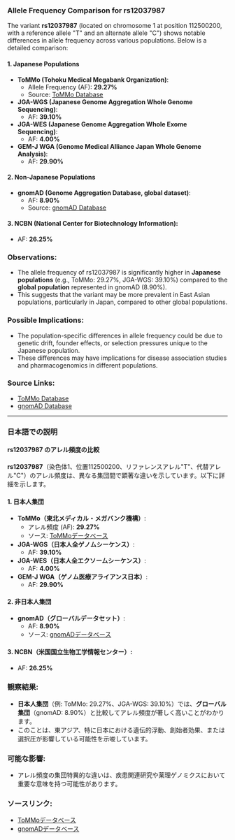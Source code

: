 ### Allele Frequency Comparison for rs12037987

The variant **rs12037987** (located on chromosome 1 at position 112500200, with a reference allele "T" and an alternate allele "C") shows notable differences in allele frequency across various populations. Below is a detailed comparison:

#### 1. **Japanese Populations**
   - **ToMMo (Tohoku Medical Megabank Organization)**:  
     - Allele Frequency (AF): **29.27%**  
     - Source: [ToMMo Database](https://jmorp.megabank.tohoku.ac.jp/search?query=1%3A112500200)  
   - **JGA-WGS (Japanese Genome Aggregation Whole Genome Sequencing)**:  
     - AF: **39.10%**  
   - **JGA-WES (Japanese Genome Aggregation Whole Exome Sequencing)**:  
     - AF: **4.00%**  
   - **GEM-J WGA (Genome Medical Alliance Japan Whole Genome Analysis)**:  
     - AF: **29.90%**  

#### 2. **Non-Japanese Populations**
   - **gnomAD (Genome Aggregation Database, global dataset)**:  
     - AF: **8.90%**  
     - Source: [gnomAD Database](https://gnomad.broadinstitute.org/variant/1-112500200-T-C?dataset=gnomad_r4)  

#### 3. **NCBN (National Center for Biotechnology Information)**:
   - AF: **26.25%**  

### Observations:
- The allele frequency of rs12037987 is significantly higher in **Japanese populations** (e.g., ToMMo: 29.27%, JGA-WGS: 39.10%) compared to the **global population** represented in gnomAD (8.90%).  
- This suggests that the variant may be more prevalent in East Asian populations, particularly in Japan, compared to other global populations.

### Possible Implications:
- The population-specific differences in allele frequency could be due to genetic drift, founder effects, or selection pressures unique to the Japanese population.  
- These differences may have implications for disease association studies and pharmacogenomics in different populations.

### Source Links:
- [ToMMo Database](https://jmorp.megabank.tohoku.ac.jp/search?query=1%3A112500200)  
- [gnomAD Database](https://gnomad.broadinstitute.org/variant/1-112500200-T-C?dataset=gnomad_r4)  

---

### 日本語での説明

#### rs12037987 のアレル頻度の比較

**rs12037987**（染色体1、位置112500200、リファレンスアレル"T"、代替アレル"C"）のアレル頻度は、異なる集団間で顕著な違いを示しています。以下に詳細を示します。

#### 1. **日本人集団**
   - **ToMMo（東北メディカル・メガバンク機構）**:  
     - アレル頻度 (AF): **29.27%**  
     - ソース: [ToMMoデータベース](https://jmorp.megabank.tohoku.ac.jp/search?query=1%3A112500200)  
   - **JGA-WGS（日本人全ゲノムシーケンス）**:  
     - AF: **39.10%**  
   - **JGA-WES（日本人全エクソームシーケンス）**:  
     - AF: **4.00%**  
   - **GEM-J WGA（ゲノム医療アライアンス日本）**:  
     - AF: **29.90%**  

#### 2. **非日本人集団**
   - **gnomAD（グローバルデータセット）**:  
     - AF: **8.90%**  
     - ソース: [gnomADデータベース](https://gnomad.broadinstitute.org/variant/1-112500200-T-C?dataset=gnomad_r4)  

#### 3. **NCBN（米国国立生物工学情報センター）**:
   - AF: **26.25%**  

### 観察結果:
- **日本人集団**（例: ToMMo: 29.27%、JGA-WGS: 39.10%）では、**グローバル集団**（gnomAD: 8.90%）と比較してアレル頻度が著しく高いことがわかります。  
- このことは、東アジア、特に日本における遺伝的浮動、創始者効果、または選択圧が影響している可能性を示唆しています。

### 可能な影響:
- アレル頻度の集団特異的な違いは、疾患関連研究や薬理ゲノミクスにおいて重要な意味を持つ可能性があります。

### ソースリンク:
- [ToMMoデータベース](https://jmorp.megabank.tohoku.ac.jp/search?query=1%3A112500200)  
- [gnomADデータベース](https://gnomad.broadinstitute.org/variant/1-112500200-T-C?dataset=gnomad_r4)  